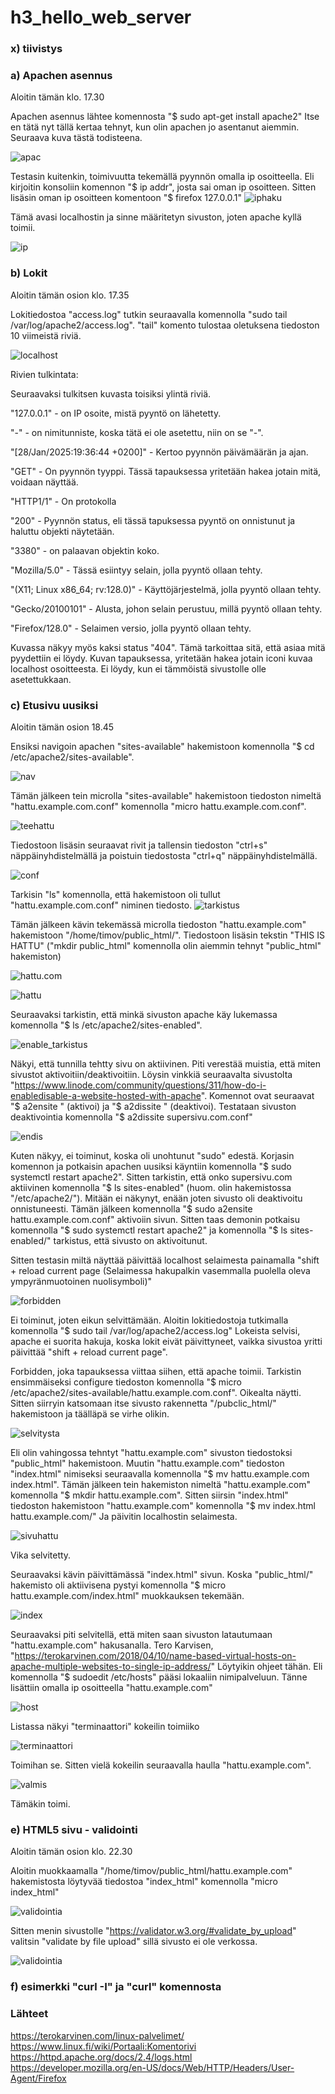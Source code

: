# h3_hello_web_server

### x) tiivistys

### a) Apachen asennus
Aloitin tämän klo. 17.30

Apachen asennus lähtee komennosta "$ sudo apt-get install apache2" Itse en tätä nyt tällä kertaa tehnyt, kun olin apachen jo asentanut aiemmin. Seuraava kuva tästä todisteena.

![apac](images/apache.png)

Testasin kuitenkin, toimivuutta tekemällä pyynnön omalla ip osoitteella. Eli kirjoitin konsoliin komennon "$ ip addr", josta sai oman ip osoitteen. Sitten lisäsin oman ip osoitteen komentoon "$ firefox 127.0.0.1"
![iphaku](images/h3_iphaku.png)

Tämä avasi localhostin ja sinne määritetyn sivuston, joten apache kyllä toimii.

![ip](images/h3_ip.png)


### b) Lokit
Aloitin tämän osion klo. 17.35

Lokitiedostoa "access.log" tutkin seuraavalla komennolla "sudo tail /var/log/apache2/access.log". "tail" komento tulostaa oletuksena tiedoston 10 viimeistä riviä.

![localhost](images/lokit1.png)

Rivien tulkintata:

  Seuraavaksi tulkitsen kuvasta toisiksi ylintä riviä.

  "127.0.0.1" - on IP osoite, mistä pyyntö on lähetetty.
  
  "-" - on nimitunniste, koska tätä ei ole asetettu, niin on se "-".
  
  "[28/Jan/2025:19:36:44 +0200]" - Kertoo pyynnön päivämäärän ja ajan.
  
  "GET" - On pyynnön tyyppi. Tässä tapauksessa yritetään hakea jotain mitä, voidaan näyttää.

  "HTTP1/1" - On protokolla
  
  "200" - Pyynnön status, eli tässä tapuksessa pyyntö on onnistunut ja haluttu objekti näytetään.

  "3380" - on palaavan objektin koko.

  "Mozilla/5.0" - Tässä esiintyy selain, jolla pyyntö ollaan tehty.
  
  "(X11; Linux x86_64; rv:128.0)" - Käyttöjärjestelmä, jolla pyyntö ollaan tehty.
  
  "Gecko/20100101" - Alusta, johon selain perustuu, millä pyyntö ollaan tehty.
  
  "Firefox/128.0" - Selaimen versio, jolla pyyntö ollaan tehty.

  Kuvassa näkyy myös kaksi status "404". Tämä tarkoittaa sitä, että asiaa mitä pyydettiin ei löydy. Kuvan tapauksessa, yritetään hakea jotain iconi kuvaa localhost osoitteesta. Ei löydy, kun ei tämmöistä sivustolle olle asetettukkaan.
  
### c) Etusivu uusiksi

Aloitin tämän osion 18.45

Ensiksi navigoin apachen "sites-available" hakemistoon komennolla "$ cd /etc/apache2/sites-available".

![nav](images/nav_apa.png)

Tämän jälkeen tein microlla "sites-available" hakemistoon tiedoston nimeltä "hattu.example.com.conf" komennolla "micro hattu.example.com.conf".

![teehattu](images/tee_hattu_conf.png)

Tiedostoon lisäsin seuraavat rivit ja tallensin tiedoston "ctrl+s" näppäinyhdistelmällä ja poistuin tiedostosta "ctrl+q" näppäinyhdistelmällä.

![conf](images/hattu_conf.png)

Tarkisin "ls" komennolla, että hakemistoon oli tullut "hattu.example.com.conf" niminen tiedosto.
![tarkistus](images/tarkistus.png)

Tämän jälkeen kävin tekemässä microlla tiedoston "hattu.example.com" hakemistoon "/home/timov/public_html/". Tiedostoon lisäsin tekstin "THIS IS HATTU" ("mkdir public_html" komennolla olin aiemmin tehnyt "public_html" hakemiston)

![hattu.com](images/hattu.com.png)

![hattu](images/thisishattu.png)

Seuraavaksi tarkistin, että minkä sivuston apache käy lukemassa komennolla "$ ls /etc/apache2/sites-enabled".

![enable_tarkistus](images/h3_enable_tarkistus.png)

Näkyi, että tunnilla tehtty sivu on aktiivinen. Piti verestää muistia, että miten sivustot aktivoitiin/deaktivoitiin. Löysin vinkkiä seuraavalta sivustolta "https://www.linode.com/community/questions/311/how-do-i-enabledisable-a-website-hosted-with-apache". Komennot ovat seuraavat "$ a2ensite <sivu>" (aktivoi) ja "$ a2dissite <sivu>" (deaktivoi). Testataan sivuston deaktivointia komennolla "$ a2dissite supersivu.com.conf"

![endis](images/endis.png)

Kuten näkyy, ei toiminut, koska oli unohtunut "sudo" edestä. Korjasin komennon ja potkaisin apachen uusiksi käyntiin komennolla "$ sudo systemctl restart apache2". Sitten tarkistin, että onko supersivu.com aktiivinen komennolla "$ ls sites-enabled" (huom. olin hakemistossa "/etc/apache2/"). Mitään ei näkynyt, enään joten sivusto oli deaktivoitu onnistuneesti. Tämän jälkeen komennolla "$ sudo a2ensite hattu.example.com.conf" aktivoiin sivun. Sitten taas demonin potkaisu komennolla "$ sudo systemctl restart apache2" ja komennolla "$ ls sites-enabled/" tarkistus, että sivusto on aktivoitunut.

Sitten testasin miltä näyttää päivittää localhost selaimesta painamalla "shift + reload current page (Selaimessa hakupalkin vasemmalla puolella oleva ympyränmuotoinen nuolisymboli)"

![forbidden](images/h3_forbidden.png)

Ei toiminut, joten eikun selvittämään. Aloitin lokitiedostoja tutkimalla komennolla "$ sudo tail /var/log/apache2/access.log" Lokeista selvisi, apache ei suorita hakuja, koska lokit eivät päivittyneet, vaikka sivustoa yritti päivittää "shift + reload current page". 

Forbidden, joka tapauksessa viittaa siihen, että apache toimii. Tarkistin ensimmäiseksi configure tiedoston komennolla "$ micro /etc/apache2/sites-available/hattu.example.com.conf". Oikealta näytti. Sitten siirryin katsomaan itse sivusto rakennetta "/pubclic_html/" hakemistoon ja täälläpä se virhe olikin.

![selvitysta](images/h3_selvitys.png)

Eli olin vahingossa tehntyt "hattu.example.com" sivuston tiedostoksi "public_html" hakemistoon. Muutin "hattu.example.com" tiedoston "index.html" nimiseksi seuraavalla komennolla "$ mv hattu.example.com index.html". Tämän jälkeen tein hakemiston nimeltä "hattu.example.com" komennolla "$ mkdir hattu.example.com". Sitten siirsin "index.html" tiedoston hakemistoon "hattu.example.com" komennolla "$ mv index.html hattu.example.com/" Ja päivitin localhostin selaimesta.

![sivuhattu](images/h3_sivuhattu.png)

Vika selvitetty. 

Seuraavaksi kävin päivittämässä "index.html" sivun. Koska "public_html/" hakemisto oli aktiivisena pystyi komennolla "$ micro hattu.example.com/index.html" muokkauksen tekemään.

![index](images/h3_lisays.png)

Seuraavaksi piti selvitellä, että miten saan sivuston latautumaan "hattu.example.com" hakusanalla. Tero Karvisen, "https://terokarvinen.com/2018/04/10/name-based-virtual-hosts-on-apache-multiple-websites-to-single-ip-address/" Löytyikin ohjeet tähän. Eli komennolla "$ sudoedit /etc/hosts" pääsi lokaaliin nimipalveluun. Tänne lisättiin omalla ip osoitteella "hattu.example.com"

![host](images/h3_host.png)

Listassa näkyi "terminaattori" kokeilin toimiiko

![terminaattori](images/terminaattori.png)

Toimihan se. Sitten vielä kokeilin seuraavalla haulla "hattu.example.com".

![valmis](images/h3.valmis.png)

Tämäkin toimi.

### e) HTML5 sivu - validointi

Aloitin tämän osion klo. 22.30

Aloitin muokkaamalla "/home/timov/public_html/hattu.example.com" hakemistosta löytyvää tiedostoa "index_html" komennolla "micro index_html"

![validointia](images/h3.validointia.png)

Sitten menin sivustolle "https://validator.w3.org/#validate_by_upload" valitsin "validate by file upload" sillä sivusto ei ole verkossa.

![validointia](images/h3_validointia2.png)

### f) esimerkki "curl -I" ja "curl" komennosta

### Lähteet
https://terokarvinen.com/linux-palvelimet/
https://www.linux.fi/wiki/Portaali:Komentorivi
https://httpd.apache.org/docs/2.4/logs.html
https://developer.mozilla.org/en-US/docs/Web/HTTP/Headers/User-Agent/Firefox
